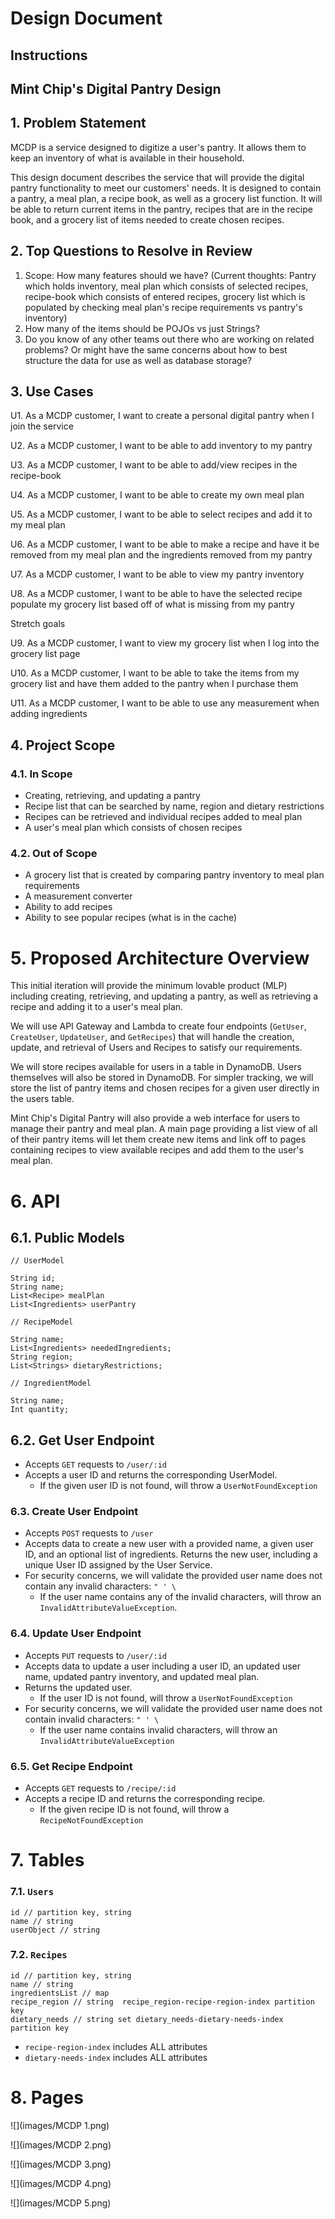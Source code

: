 # Design Document

## Instructions

## Mint Chip's Digital Pantry Design

## 1. Problem Statement

MCDP is a service designed to digitize a user's pantry. It allows them to keep an inventory of what is available in their household.

This design document describes the service that will provide the digital pantry functionality to meet our customers' needs. It is designed to contain a pantry, a meal plan, a recipe book, as well as a grocery list function. It will be able to return current items in the pantry, recipes that are in the recipe book, and a grocery list of items needed to create chosen recipes.

## 2. Top Questions to Resolve in Review

1. Scope: How many features should we have? (Current thoughts: Pantry which holds inventory, meal plan which consists of selected recipes, recipe-book which consists of entered recipes, grocery list which is populated by checking meal plan's recipe requirements vs pantry's inventory)
2. How many of the items should be POJOs vs just Strings?
3. Do you know of any other teams out there who are working on related problems? Or might have the same concerns about how to best structure the data for use as well as database storage?

## 3. Use Cases

U1. As a MCDP customer, I want to create a personal digital pantry when I join the service

U2. As a MCDP customer, I want to be able to add inventory to my pantry

U3. As a MCDP customer, I want to be able to add/view recipes in the recipe-book

U4. As a MCDP customer, I want to be able to create my own meal plan

U5. As a MCDP customer, I want to be able to select recipes and add it to my meal plan

U6. As a MCDP customer, I want to be able to make a recipe and have it be removed from my meal plan and the ingredients removed from my pantry

U7. As a MCDP customer, I want to be able to view my pantry inventory

U8. As a MCDP customer, I want to be able to have the selected recipe populate my grocery list based off of what is missing from my pantry


Stretch goals

U9. As a MCDP customer, I want to view my grocery list when I log into the grocery list page

U10. As a MCDP customer, I want to be able to take the items from my grocery list and have them added to the pantry when I purchase them

U11. As a MCDP customer, I want to be able to use any measurement when adding ingredients


## 4. Project Scope

### 4.1. In Scope

* Creating, retrieving, and updating a pantry
* Recipe list that can be searched by name, region and dietary restrictions
* Recipes can be retrieved and individual recipes added to meal plan
* A user's meal plan which consists of chosen recipes

### 4.2. Out of Scope

* A grocery list that is created by comparing pantry inventory to meal plan requirements
* A measurement converter
* Ability to add recipes
* Ability to see popular recipes (what is in the cache)

# 5. Proposed Architecture Overview

This initial iteration will provide the minimum lovable product (MLP) including
creating, retrieving, and updating a pantry, as well as retrieving a recipe and adding it to a user's meal plan.

We will use API Gateway and Lambda to create four endpoints (`GetUser`,
`CreateUser`, `UpdateUser`, and `GetRecipes`)
that will handle the creation, update, and retrieval of Users and Recipes to satisfy our
requirements.

We will store recipes available for users in a table in DynamoDB. Users
themselves will also be stored in DynamoDB. For simpler tracking, we
will store the list of pantry items and chosen recipes for a given user directly in the users
table.

Mint Chip's Digital Pantry will also provide a web interface for users to manage
their pantry and meal plan. A main page providing a list view of all of their pantry items
will let them create new items and link off to pages containing recipes to view available recipes
and add them to the user's meal plan.

# 6. API

## 6.1. Public Models

```
// UserModel

String id;
String name;
List<Recipe> mealPlan
List<Ingredients> userPantry
```

```
// RecipeModel

String name;
List<Ingredients> neededIngredients;
String region;
List<Strings> dietaryRestrictions;
```

```
// IngredientModel

String name;
Int quantity;
```

## 6.2. Get User Endpoint

* Accepts `GET` requests to `/user/:id`
* Accepts a user ID and returns the corresponding UserModel.
    * If the given user ID is not found, will throw a
      `UserNotFoundException`

### 6.3. Create User Endpoint

* Accepts `POST` requests to `/user`
* Accepts data to create a new user with a provided name, a given user
  ID, and an optional list of ingredients. Returns the new user, including a unique
  User ID assigned by the User Service.
* For security concerns, we will validate the provided user name does not
  contain any invalid characters: `" ' \`
    * If the user name contains any of the invalid characters, will throw an
      `InvalidAttributeValueException`.

### 6.4. Update User Endpoint

* Accepts `PUT` requests to `/user/:id`
* Accepts data to update a user including a user ID, an updated user name, updated pantry inventory, and updated meal plan. 
* Returns the updated user.
    * If the user ID is not found, will throw a `UserNotFoundException`
* For security concerns, we will validate the provided user name does not
  contain invalid characters: `" ' \`
    * If the user name contains invalid characters, will throw an
      `InvalidAttributeValueException`

### 6.5. Get Recipe Endpoint

* Accepts `GET` requests to `/recipe/:id`
* Accepts a recipe ID and returns the corresponding recipe.
    * If the given recipe ID is not found, will throw a
      `RecipeNotFoundException`

# 7. Tables

### 7.1. `Users`

```
id // partition key, string
name // string
userObject // string
```

### 7.2. `Recipes`

```
id // partition key, string
name // string
ingredientsList // map
recipe_region // string  recipe_region-recipe-region-index partition key
dietary_needs // string set dietary_needs-dietary-needs-index partition key
```

- `recipe-region-index` includes ALL attributes
- `dietary-needs-index` includes ALL attributes

# 8. Pages

![](images/MCDP 1.png)

![](images/MCDP 2.png)

![](images/MCDP 3.png)

![](images/MCDP 4.png)

![](images/MCDP 5.png)
